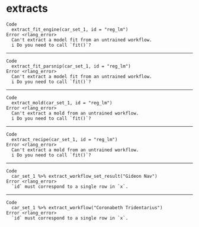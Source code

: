 # extracts

    Code
      extract_fit_engine(car_set_1, id = "reg_lm")
    Error <rlang_error>
      Can't extract a model fit from an untrained workflow.
      i Do you need to call `fit()`?

---

    Code
      extract_fit_parsnip(car_set_1, id = "reg_lm")
    Error <rlang_error>
      Can't extract a model fit from an untrained workflow.
      i Do you need to call `fit()`?

---

    Code
      extract_mold(car_set_1, id = "reg_lm")
    Error <rlang_error>
      Can't extract a mold from an untrained workflow.
      i Do you need to call `fit()`?

---

    Code
      extract_recipe(car_set_1, id = "reg_lm")
    Error <rlang_error>
      Can't extract a mold from an untrained workflow.
      i Do you need to call `fit()`?

---

    Code
      car_set_1 %>% extract_workflow_set_result("Gideon Nav")
    Error <rlang_error>
      `id` must correspond to a single row in `x`.

---

    Code
      car_set_1 %>% extract_workflow("Coronabeth Tridentarius")
    Error <rlang_error>
      `id` must correspond to a single row in `x`.

